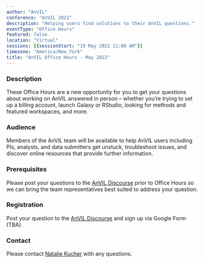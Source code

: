 ```yaml
---
author: "AnVIL"
conference: "AnVIL 2022"
description: "Helping users find solutions to their AnVIL questions."
eventType: "Office Hours"
featured: false
location: "Virtual"
sessions: [{sessionStart: "19 May 2022 11:00 AM"}]
timezone: "America/New_York"
title: "AnVIL Office Hours - May 2022"
---
```


<event-hero></event-hero>

### Description

These Office Hours are a new opportunity for you to get your questions about working on AnVIL answered in person – whether you’re trying to set up a billing account, launch Galaxy or RStudio, looking for methods and featured workspaces, and more.

### Audience

Members of the AnVIL team will be available to help AnVIL users including PIs, analysts, and data submitters get unstuck, troubleshoot issues, and discover online resources that provide further information.

### Prerequisites

Please post your questions to the [AnVIL Discourse](https://help.anvilproject.org/) prior to Office Hours so we can bring the team representatives best suited to address your question.

### Registration

Post your question to the [AnVIL Discourse](https://help.anvilproject.org/) and sign up via Google Form (TBA).

### Contact

Please contact [Natalie Kucher](mailto:nkucher3@jhu.edu) with any questions.

